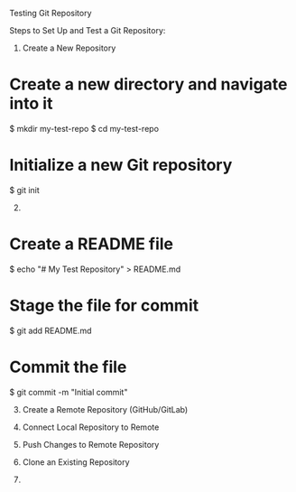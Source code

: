 Testing Git Repository

Steps to Set Up and Test a Git Repository:

1. Create a New Repository

# Create a new directory and navigate into it

$ mkdir my-test-repo
$ cd my-test-repo

# Initialize a new Git repository

$ git init

2.

# Create a README file

$ echo "# My Test Repository" > README.md

# Stage the file for commit

$ git add README.md

# Commit the file

$ git commit -m "Initial commit"

3. Create a Remote Repository (GitHub/GitLab)

4. Connect Local Repository to Remote

5. Push Changes to Remote Repository

6. Clone an Existing Repository

7.
